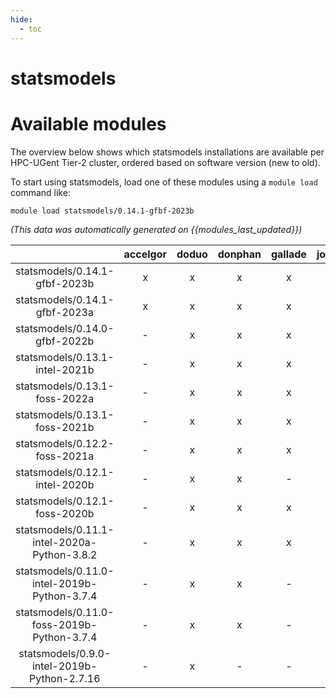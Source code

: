 ```yaml
---
hide:
  - toc
---
```


statsmodels
===========

# Available modules


The overview below shows which statsmodels installations are available per HPC-UGent Tier-2 cluster, ordered based on software version (new to old).

To start using statsmodels, load one of these modules using a `module load` command like:

```shell
module load statsmodels/0.14.1-gfbf-2023b
```

*(This data was automatically generated on {{modules_last_updated}})*  

| |accelgor|doduo|donphan|gallade|joltik|shinx|
| :---: | :---: | :---: | :---: | :---: | :---: | :---: |
|statsmodels/0.14.1-gfbf-2023b|x|x|x|x|x|x|
|statsmodels/0.14.1-gfbf-2023a|x|x|x|x|x|x|
|statsmodels/0.14.0-gfbf-2022b|-|x|x|x|-|-|
|statsmodels/0.13.1-intel-2021b|-|x|x|x|-|-|
|statsmodels/0.13.1-foss-2022a|-|x|x|x|-|-|
|statsmodels/0.13.1-foss-2021b|-|x|x|x|-|-|
|statsmodels/0.12.2-foss-2021a|-|x|x|x|-|-|
|statsmodels/0.12.1-intel-2020b|-|x|x|-|-|-|
|statsmodels/0.12.1-foss-2020b|-|x|x|x|-|-|
|statsmodels/0.11.1-intel-2020a-Python-3.8.2|-|x|x|x|-|-|
|statsmodels/0.11.0-intel-2019b-Python-3.7.4|-|x|x|-|-|-|
|statsmodels/0.11.0-foss-2019b-Python-3.7.4|-|x|x|-|-|-|
|statsmodels/0.9.0-intel-2019b-Python-2.7.16|-|x|-|-|-|-|
